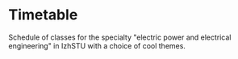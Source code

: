 # Timetable
Schedule of classes for the specialty "electric power and electrical engineering" in IzhSTU with a choice of cool themes.
